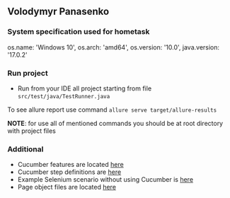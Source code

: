 ## Volodymyr Panasenko
### System specification used for hometask
os.name: 'Windows 10',
os.arch: 'amd64',
os.version: '10.0',
java.version: '17.0.2'


### Run project
* Run from your IDE all project starting from file `src/test/java/TestRunner.java`

To see allure report use command `allure serve target/allure-results`

**NOTE**: for use all of mentioned commands you should be at root directory with project files

### Additional
* Cucumber features are located [here](src/test/resources/features)
* Cucumber step definitions are [here](src/test/java/stepdefs)
* Example Selenium scenario without using Cucumber is [here](src/test/java/TestScenarioHardcoded.java)
* Page object files are located [here](src/main/java)

